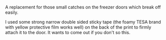 A replacement for those small catches on the freezer doors which break off easily.

I used some strong narrow double sided sticky tape (the foamy TESA brand with yellow protective film works well) on the back of the print to firmly attach it to the door. It wants to come out if you don't so this.
